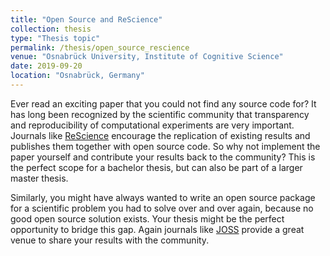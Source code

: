 ```yaml
---
title: "Open Source and ReScience"
collection: thesis
type: "Thesis topic"
permalink: /thesis/open_source_rescience
venue: "Osnabrück University, Institute of Cognitive Science"
date: 2019-09-20
location: "Osnabrück, Germany"
---
```


Ever read an exciting paper that you could not find any source code for?
It has long been recognized by the scientific community that transparency
and reproducibility of computational experiments are very important.
Journals like [ReScience](http://rescience.github.io/) encourage the
replication of existing results and publishes them together with open
source code. 
So why not implement the paper yourself and contribute your results back to the community?
This is the perfect scope for a bachelor thesis, but can also be part of a larger
master thesis.

Similarly, you might have always wanted to write an open source package for a scientific
problem you had to solve over and over again, because no good open source solution
exists. Your thesis might be the perfect opportunity to bridge this gap. Again journals
like [JOSS](https://joss.theoj.org) provide a great venue to share your results with the community.
